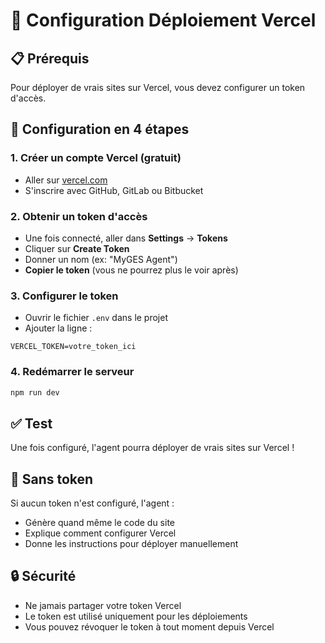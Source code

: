 # 🚀 Configuration Déploiement Vercel

## 📋 Prérequis

Pour déployer de vrais sites sur Vercel, vous devez configurer un token d'accès.

## 🔧 Configuration en 4 étapes

### 1. Créer un compte Vercel (gratuit)
- Aller sur [vercel.com](https://vercel.com)
- S'inscrire avec GitHub, GitLab ou Bitbucket

### 2. Obtenir un token d'accès
- Une fois connecté, aller dans **Settings** → **Tokens**
- Cliquer sur **Create Token**
- Donner un nom (ex: "MyGES Agent")
- **Copier le token** (vous ne pourrez plus le voir après)

### 3. Configurer le token
- Ouvrir le fichier `.env` dans le projet
- Ajouter la ligne :
```
VERCEL_TOKEN=votre_token_ici
```

### 4. Redémarrer le serveur
```bash
npm run dev
```

## ✅ Test

Une fois configuré, l'agent pourra déployer de vrais sites sur Vercel !

## 🎯 Sans token

Si aucun token n'est configuré, l'agent :
- Génère quand même le code du site
- Explique comment configurer Vercel
- Donne les instructions pour déployer manuellement

## 🔒 Sécurité

- Ne jamais partager votre token Vercel
- Le token est utilisé uniquement pour les déploiements
- Vous pouvez révoquer le token à tout moment depuis Vercel 